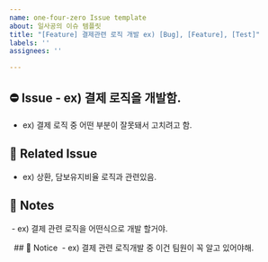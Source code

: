 ```yaml
---
name: one-four-zero Issue template
about: 일사공의 이슈 템플릿
title: "[Feature] 결제관련 로직 개발 ex) [Bug], [Feature], [Test]"
labels: ''
assignees: ''

---
```


## ⛔️ Issue - ex) 결제 로직을 개발함.
- ex) 결제 로직 중 어떤 부분이 잘못돼서 고치려고 함.

## 📌 Related Issue
- ex) 상환, 담보유지비율 로직과 관련있음.

## 📃 Notes 
 - ex) 결제 관련 로직을 어떤식으로 개발 할거야.

  ## 📣 Notice
 - ex) 결제 관련 로직개발 중 이건 팀원이 꼭 알고 있어야해.

